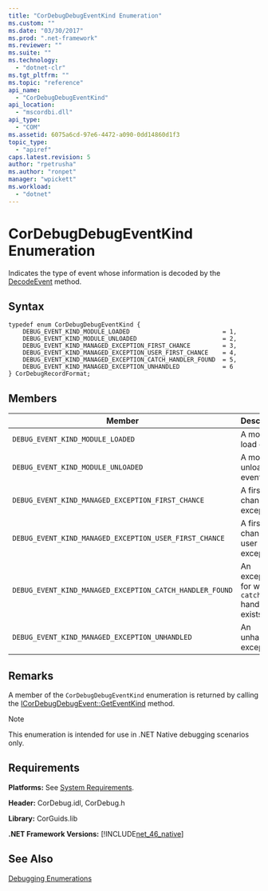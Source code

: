 ```yaml
---
title: "CorDebugDebugEventKind Enumeration"
ms.custom: ""
ms.date: "03/30/2017"
ms.prod: ".net-framework"
ms.reviewer: ""
ms.suite: ""
ms.technology: 
  - "dotnet-clr"
ms.tgt_pltfrm: ""
ms.topic: "reference"
api_name: 
  - "CorDebugDebugEventKind"
api_location: 
  - "mscordbi.dll"
api_type: 
  - "COM"
ms.assetid: 6075a6cd-97e6-4472-a090-0dd14860d1f3
topic_type: 
  - "apiref"
caps.latest.revision: 5
author: "rpetrusha"
ms.author: "ronpet"
manager: "wpickett"
ms.workload: 
  - "dotnet"
---
```

# CorDebugDebugEventKind Enumeration
Indicates the type of event whose information is decoded by the [DecodeEvent](../../../../docs/framework/unmanaged-api/debugging/icordebugprocess6-decodeevent-method.md) method.  
  
## Syntax  
  
```  
typedef enum CorDebugDebugEventKind {  
    DEBUG_EVENT_KIND_MODULE_LOADED                          = 1,  
    DEBUG_EVENT_KIND_MODULE_UNLOADED                        = 2,  
    DEBUG_EVENT_KIND_MANAGED_EXCEPTION_FIRST_CHANCE         = 3,  
    DEBUG_EVENT_KIND_MANAGED_EXCEPTION_USER_FIRST_CHANCE    = 4,  
    DEBUG_EVENT_KIND_MANAGED_EXCEPTION_CATCH_HANDLER_FOUND  = 5,  
    DEBUG_EVENT_KIND_MANAGED_EXCEPTION_UNHANDLED            = 6  
} CorDebugRecordFormat;  
```  
  
## Members  
  
|Member|Description|  
|------------|-----------------|  
|`DEBUG_EVENT_KIND_MODULE_LOADED`|A module load event.|  
|`DEBUG_EVENT_KIND_MODULE_UNLOADED`|A module unload event.|  
|`DEBUG_EVENT_KIND_MANAGED_EXCEPTION_FIRST_CHANCE`|A first-chance exception.|  
|`DEBUG_EVENT_KIND_MANAGED_EXCEPTION_USER_FIRST_CHANCE`|A first-chance user exception.|  
|`DEBUG_EVENT_KIND_MANAGED_EXCEPTION_CATCH_HANDLER_FOUND`|An exception for which a `catch` handler exists.|  
|`DEBUG_EVENT_KIND_MANAGED_EXCEPTION_UNHANDLED`|An unhandled exception.|  
  
## Remarks  
 A member of the `CorDebugDebugEventKind` enumeration is returned by calling the [ICorDebugDebugEvent::GetEventKind](../../../../docs/framework/unmanaged-api/debugging/icordebugdebugevent-geteventkind-method.md) method.  
  
> [!NOTE]
>  This enumeration is intended for use in .NET Native debugging scenarios only.  
  
## Requirements  
 **Platforms:** See [System Requirements](../../../../docs/framework/get-started/system-requirements.md).  
  
 **Header:** CorDebug.idl, CorDebug.h  
  
 **Library:** CorGuids.lib  
  
 **.NET Framework Versions:** [!INCLUDE[net_46_native](../../../../includes/net-46-native-md.md)]  
  
## See Also  
 [Debugging Enumerations](../../../../docs/framework/unmanaged-api/debugging/debugging-enumerations.md)
